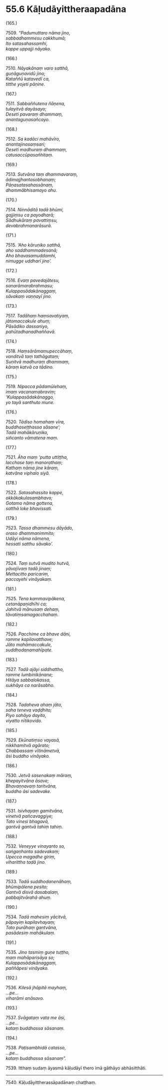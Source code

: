 # 55.6 Kāḷudāyittheraapadāna

(165.)

7509\. _“Padumuttaro nāma jino,_  
_sabbadhammesu cakkhumā;_  
_Ito satasahassamhi,_  
_kappe uppajji nāyako._  

(166.)

7510\. _Nāyakānaṃ varo satthā,_  
_guṇāguṇavidū jino;_  
_Kataññū katavedī ca,_  
_titthe yojeti pāṇine._  

(167.)

7511\. _Sabbaññutena ñāṇena,_  
_tulayitvā dayāsayo;_  
_Deseti pavaraṃ dhammaṃ,_  
_anantaguṇasañcayo._  

(168.)

7512\. _Sa kadāci mahāvīro,_  
_anantajinasaṃsari;_  
_Deseti madhuraṃ dhammaṃ,_  
_catusaccūpasañhitaṃ._  

(169.)

7513\. _Sutvāna taṃ dhammavaraṃ,_  
_ādimajjhantasobhanaṃ;_  
_Pāṇasatasahassānaṃ,_  
_dhammābhisamayo ahu._  

(170.)

7514\. _Ninnāditā tadā bhūmi,_  
_gajjiṃsu ca payodharā;_  
_Sādhukāraṃ pavattiṃsu,_  
_devabrahmanarāsurā._  

(171.)

7515\. _‘Aho kāruṇiko satthā,_  
_aho saddhammadesanā;_  
_Aho bhavasamuddamhi,_  
_nimugge uddharī jino’._  

(172.)

7516\. _Evaṃ pavedajātesu,_  
_sanarāmarabrahmasu;_  
_Kulappasādakānaggaṃ,_  
_sāvakaṃ vaṇṇayī jino._  

(173.)

7517\. _Tadāhaṃ haṃsavatiyaṃ,_  
_jātomaccakule ahuṃ;_  
_Pāsādiko dassaniyo,_  
_pahūtadhanadhaññavā._  

(174.)

7518\. _Haṃsārāmamupeccāhaṃ,_  
_vanditvā taṃ tathāgataṃ;_  
_Suṇitvā madhuraṃ dhammaṃ,_  
_kāraṃ katvā ca tādino._  

(175.)

7519\. _Nipacca pādamūlehaṃ,_  
_imaṃ vacanamabraviṃ;_  
_‘Kulappasādakānaggo,_  
_yo tayā santhuto mune._  

(176.)

7520\. _Tādiso homahaṃ vīra,_  
_buddhaseṭṭhassa sāsane’;_  
_Tadā mahākāruṇiko,_  
_siñcanto vāmatena maṃ._  

(177.)

7521\. _Āha maṃ ‘putta uttiṭṭha,_  
_lacchase taṃ manorathaṃ;_  
_Kathaṃ nāma jine kāraṃ,_  
_katvāna viphalo siyā._  

(178.)

7522\. _Satasahassito kappe,_  
_okkākakulasambhavo;_  
_Gotamo nāma gottena,_  
_satthā loke bhavissati._  

(179.)

7523\. _Tassa dhammesu dāyādo,_  
_oraso dhammanimmito;_  
_Udāyi nāma nāmena,_  
_hessati satthu sāvako’._  

(180.)

7524\. _Taṃ sutvā mudito hutvā,_  
_yāvajīvaṃ tadā jinaṃ;_  
_Mettacitto paricariṃ,_  
_paccayehi vināyakaṃ._  

(181.)

7525\. _Tena kammavipākena,_  
_cetanāpaṇidhīhi ca;_  
_Jahitvā mānusaṃ dehaṃ,_  
_tāvatiṃsamagacchahaṃ._  

(182.)

7526\. _Pacchime ca bhave dāni,_  
_ramme kapilavatthave;_  
_Jāto mahāmaccakule,_  
_suddhodanamahīpate._  

(183.)

7527\. _Tadā ajāyi siddhattho,_  
_ramme lumbinikānane;_  
_Hitāya sabbalokassa,_  
_sukhāya ca narāsabho._  

(184.)

7528\. _Tadaheva ahaṃ jāto,_  
_saha teneva vaḍḍhito;_  
_Piyo sahāyo dayito,_  
_viyatto nītikovido._  

(185.)

7529\. _Ekūnatiṃso vayasā,_  
_nikkhamitvā agārato;_  
_Chabbassaṃ vītināmetvā,_  
_āsi buddho vināyako._  

(186.)

7530\. _Jetvā sasenakaṃ māraṃ,_  
_khepayitvāna āsave;_  
_Bhavaṇṇavaṃ taritvāna,_  
_buddho āsi sadevake._  

(187.)

7531\. _Isivhayaṃ gamitvāna,_  
_vinetvā pañcavaggiye;_  
_Tato vinesi bhagavā,_  
_gantvā gantvā tahiṃ tahiṃ._  

(188.)

7532\. _Veneyye vinayanto so,_  
_saṅgaṇhanto sadevakaṃ;_  
_Upecca magadhe giriṃ,_  
_viharittha tadā jino._  

(189.)

7533\. _Tadā suddhodanenāhaṃ,_  
_bhūmipālena pesito;_  
_Gantvā disvā dasabalaṃ,_  
_pabbajitvārahā ahuṃ._  

(190.)

7534\. _Tadā mahesiṃ yācitvā,_  
_pāpayiṃ kapilavhayaṃ;_  
_Tato purāhaṃ gantvāna,_  
_pasādesiṃ mahākulaṃ._  

(191.)

7535\. _Jino tasmiṃ guṇe tuṭṭho,_  
_maṃ mahāparisāya so;_  
_Kulappasādakānaggaṃ,_  
_paññāpesi vināyako._  

(192.)

7536\. _Kilesā jhāpitā mayhaṃ,_  
_…pe…_  
_viharāmi anāsavo._  

(193.)

7537\. _Svāgataṃ vata me āsi,_  
_…pe…_  
_kataṃ buddhassa sāsanaṃ._  

(194.)

7538\. _Paṭisambhidā catasso,_  
_…pe…_  
_kataṃ buddhassa sāsanaṃ”._  

7539\. Itthaṃ sudaṃ āyasmā kāḷudāyī thero imā gāthāyo abhāsitthāti.

---

7540\. Kāḷudāyittherassāpadānaṃ chaṭṭhaṃ.
